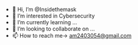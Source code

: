 - 👋 Hi, I’m @Insidethemask
- 👀 I’m interested in Cybersecurity
- 🌱 I’m currently learning ...
- 💞️ I’m looking to collaborate on ...
- 📫 How to reach me-> am2403054@gmail.com

<!---
Insidethemask/Insidethemask is a ✨ special ✨ repository because its `README.md` (this file) appears on your GitHub profile.
You can click the Preview link to take a look at your changes.
--->
